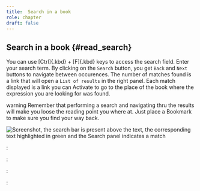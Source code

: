 ```yaml
---
title:  Search in a book
role: chapter
draft: false
---
```


## Search in a book {#read_search}

You can use [Ctrl]{.kbd} + [F]{.kbd} keys to access the search field.
Enter your search term. By clicking on the `Search` button, you get
`Back` and `Next` buttons to navigate between occurences. The number of
matches found is a link that will open a `List of results` in the right
panel. Each match displayed is a link you can Activate to go to the
place of the book where the expression you are looking for was found.

 warning
Remember that performing a search and navigating thru the results will
make you loose the reading point you where at. Just place a Bookmark to
make sure you find your way back.


![Screenshot, the search bar is present above the text, the
corresponding text highlighted in green and the Search panel indicates a
match](../../resources/images/local-fr/thorium-search-navpanel.png)



:   

:   

:   

:   

